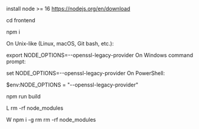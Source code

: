 install node >= 16 
https://nodejs.org/en/download


cd frontend


npm i


On Unix-like (Linux, macOS, Git bash, etc.):

export NODE_OPTIONS=--openssl-legacy-provider
On Windows command prompt:

set NODE_OPTIONS=--openssl-legacy-provider
On PowerShell:

$env:NODE_OPTIONS = "--openssl-legacy-provider"


npm run build

L
rm -rf node_modules

W
npm i -g rm
rm -rf node_modules